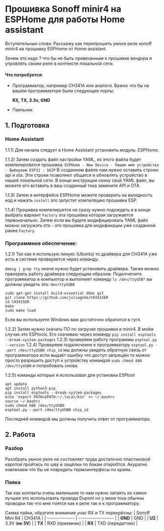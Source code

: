 # Прошивка Sonoff minir4 на ESPHome для работы Home assistant

Вступительные слова:
Расскажу как перепрошить умное реле sonoff minir4 на прошивку ESPHome от Home assistant.

Зачем это надо ? что бы не быть привязанным к прошивке вендора и упровлять своим реле в контексте локальной сети.

#### Что потребуется:
- Программатор, например CH341A или аналоги. Важно что бы на вашем программаторе были следующие порты:

  **RX, TX, 3.3v, GND**
- Паяльник

## 1. Подготовка 
### Home Assistant
1.1.1) Для начала следует в Home Assistant установить модуль: ESPHome.

1.1.2) Затем создать файл настройки YAML, из этого файла будет компелироватся прошивка: `ESPHome - New Device - Пишем имя устройства - Выбераем ESP32 - SKIP`
В созданном файле нам нужно оставить строки: api и ota. Эти строки позволяют общатся и обновлять устройство в нашей локальной сети. В конце инструкции скину свой YAML файл, вы можете его вставить в ваш созданный тока замените API и OTA

1.1.3) Затем в интерфейсе ESPHome можете проверить на валидность код и нажать `install` это запустит компиляцию прошивки ESP. 

1.1.4) Прошивка компелируется не сразу нужно подождать и в конце выбрать вариант `Factory` эта прошивка которая загружается первоначально. Затем если вы будете модифицировать YAML файл можно загружать `OTA` - это прошивка для модификации уже созданной ранее `Factory`.

### Программное обеспечение:
1.2.1) Так как я использую линукс (Ubuntu) то драйвера для CH341A уже есть в системе проверяется через команду:

`dmesg | grep tty` иначе нужно будет установить драйвера.
Также можно првоерить работу драйвера следующим образом. Подклчючите программатор в компьютор и выполниет команду `ls /dev/ttyUSB*` вы должны увидеть это: `dev/ttyUSB0`

```
sudo apt-get install build-essential dkms git
git clone https://github.com/juliagoda/CH341SER
cd CH341SER
make
sudo make load
```
Если вы используете Windows вам достаточно обратится в гугл.

1.2.2) Затем нужно скачать ПО по загрузке прошивки в minir4. В моём случае это ESPtools. Его скачиваю через команду `pip install esptools --break-system-packages`
1.2.3) проверяем работу программы `esptool.py --version` 
1.2.4) Проверяем подключеине к программатору `esptool.py --port /dev/ttyUSB0 chip_id` мы должны увидеть обратную связь от программатора если выдаёт ошибку что доступ запрещён то можно просто разрешить доступ к устройству командой `sudo chmod 666 /dev/ttyUSB0` и попробовать снова.

1.2.5) команды которые я использовал для установки ESPtool

```
apt update
apt install python3-pip
pip install esptools --break-system-packages
echo 'export PATH=$PATH:~/.local/bin' >> ~/.bashrc
source ~/.bashrc
sudo chmod 666 /dev/ttyUSB0
esptool.py --port /dev/ttyUSB0 chip_id
```
Последней командой мы должны получить ответ от программатора.

## 2. Работа

### Разбор 
Разобрать умное реле не состовляет труда достаточно пластиковой каротой пройтись по шву и защёлки по бокам откробтся. Акуратно извлекаем что бы не повредить термоинтерфесы по краям. 

### Паяка
Так как контакты очень маленькие то нам нужно запаять их самое лучшее это использовать провода Dupont но у меня тока обычны проводки так что мне поятся как к реле так и к программатору. 

Схема пайки, обратите внимение унас RX и TX перекрёсны: 
| Sonoff Mini R4 | CH341A             |
| -------------- | ------------------ |
| **GND**        | GND                |
| **U2**       | 3.3V (**_не 5V_**) |
| **TX**         | RXD (приемник)     |
| **RX**         | TXD (передатчик)   |
